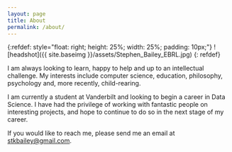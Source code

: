```yaml
---
layout: page
title: About
permalink: /about/
---
```



{:refdef: style="float: right; height: 25%; width: 25%; padding: 10px;"}
![headshot]({{ site.baseimg }}/assets/Stephen_Bailey_EBRL.jpg)
{: refdef} 

I am always looking to learn, happy to help and up to an intellectual challenge. My interests include computer science, education, philosophy, psychology and, more recently, child-rearing. 

I am currently a student at Vanderbilt and looking to begin a career in Data Science. I have had the privilege of working with fantastic people on interesting projects, and hope to continue to do so in the next stage of my career. 

If you would like to reach me, please send me an email at [stkbailey@gmail.com](mailto:stkbailey@gmail.com).
